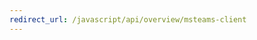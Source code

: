 ```yaml
---
redirect_url: /javascript/api/overview/msteams-client
---
```


<!--
This file is now moved to OfficeDev/msteams-client-docs-ref-typescript/nodejs/overview/msteams-client.md. Please edit it there.
-->